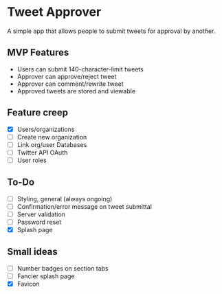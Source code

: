 # Tweet Approver
A simple app that allows people to submit tweets for approval by another.

## MVP Features
- Users can submit 140-character-limit tweets
- Approver can approve/reject tweet
- Approver can comment/rewrite tweet
- Approved tweets are stored and viewable

## Feature creep
- [x] Users/organizations
- [ ] Create new organization
- [ ] Link org/user Databases
- [ ] Twitter API OAuth
- [ ] User roles

## To-Do
- [ ] Styling, general (always ongoing)
- [ ] Confirmation/error message on tweet submittal
- [ ] Server validation
- [ ] Password reset
- [x] Splash page

## Small ideas
- [ ] Number badges on section tabs
- [ ] Fancier splash page
- [x] Favicon
